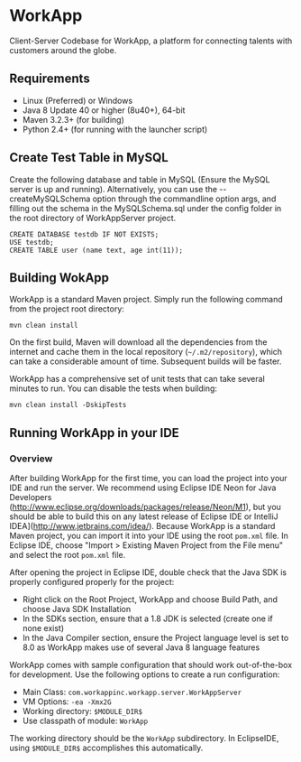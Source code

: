 # WorkApp
Client-Server Codebase for WorkApp, a platform for connecting talents with customers around the globe.  

## Requirements

* Linux (Preferred) or Windows 
* Java 8 Update 40 or higher (8u40+), 64-bit
* Maven 3.2.3+ (for building)
* Python 2.4+ (for running with the launcher script)

## Create Test Table in MySQL

Create the following database and table in MySQL (Ensure the MySQL server is up and running). Alternatively, you can use the --createMySQLSchema option through the commandline option args, and filling out the schema in the MySQLSchema.sql under the config folder in the root directory of WorkAppServer project.

    CREATE DATABASE testdb IF NOT EXISTS;
    USE testdb;
    CREATE TABLE user (name text, age int(11)); 

## Building WokApp

WorkApp is a standard Maven project. Simply run the following command from the project root directory:

    mvn clean install

On the first build, Maven will download all the dependencies from the internet and cache them in the local repository (`~/.m2/repository`), which can take a considerable amount of time. Subsequent builds will be faster.

WorkApp has a comprehensive set of unit tests that can take several minutes to run. You can disable the tests when building:

    mvn clean install -DskipTests
    
## Running WorkApp in your IDE

### Overview

After building WorkApp for the first time, you can load the project into your IDE and run the server. We recommend using Eclipse IDE Neon for Java Developers (http://www.eclipse.org/downloads/packages/release/Neon/M1), but you should be able to build this on any latest release of Eclipse IDE or IntelliJ IDEA](http://www.jetbrains.com/idea/). Because WorkApp is a standard Maven project, you can import it into your IDE using the root `pom.xml` file. In Eclipse IDE, choose "Import > Existing Maven Project from the File menu" and select the root `pom.xml` file.

After opening the project in Eclipse IDE, double check that the Java SDK is properly configured properly for the project:

* Right click on the Root Project, WorkApp and choose Build Path, and choose Java SDK Installation
* In the SDKs section, ensure that a 1.8 JDK is selected (create one if none exist)
* In the Java Compiler section, ensure the Project language level is set to 8.0 as WorkApp makes use of several Java 8 language features

WorkApp comes with sample configuration that should work out-of-the-box for development. Use the following options to create a run configuration:

* Main Class: `com.workappinc.workapp.server.WorkAppServer`
* VM Options: `-ea -Xmx2G`
* Working directory: `$MODULE_DIR$`
* Use classpath of module: `WorkApp`

The working directory should be the `WorkApp` subdirectory. In EclipseIDE, using `$MODULE_DIR$` accomplishes this automatically.
